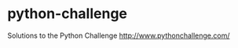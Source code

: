 python-challenge
================

Solutions to the Python Challenge http://www.pythonchallenge.com/
